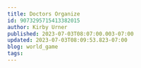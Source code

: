 ```yaml
---
title: Doctors Organize
id: 9073295715413382015
author: Kirby Urner
published: 2023-07-03T08:07:00.003-07:00
updated: 2023-07-03T08:09:53.823-07:00
blog: world_game
tags: 
---
```


